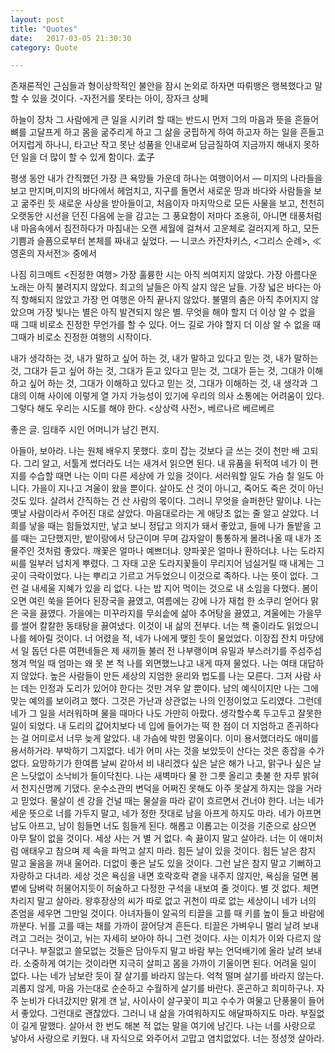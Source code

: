 ```yaml
---
layout: post
title: "Quotes"
date:   2017-03-05 21:30:30
category: Quote

---
```


존재론적인 근심들과 형이상학적인 불안을 잠시 논외로 하자면 따뤼뱅은 행복했다고 말할 수 있을 것이다. -자전거를 못타는 아이, 장자크 상페

하늘이 장차 그 사람에게 큰 일을 시키려 할 때는
반드시 먼저 그의 마음과 뜻을 흔들어
뼈를 고달프게 하고
몸을 굶주리게 하고
그 삶을 궁핍하게 하여
하고자 하는 일을 흔들고 어지럽게 하나니,
타고난 작고 못난 성품을 인내로써 담금질하여
지금까지 해내지 못하던 일을
더 많이 할 수 있게 함이다.
孟子


평생 동안 내가 간직했던 가장 큰 욕망들 가운데 하나는 여행이어서 ― 미지의 나라들을 보고 만지며,미지의 바다에서 헤엄치고, 지구를 돌면서 새로운 땅과 바다와 사람들을 보고 굶주린 듯 새로운 사상을 받아들이고, 처음이자 마지막으로 모든 사물을 보고, 천천히 오랫동안 시선을 던진 다음에 눈을 감고는 그 풍요함이 저마다 조용히, 아니면 태풍처럼 내 마음속에서 침전하다가 마침내는 오랜 세월에 걸쳐서 고운체로 걸러지게 하고, 모든 기쁨과 슬픔으로부터 본체를 짜내고 싶었다.
― 니코스 카잔차키스, <그리스 순례>, ≪영혼의 자서전≫ 중에서

나짐 히크메트 <진정한 여행>
가장 훌륭한 시는 아직 씌여지지 않았다.
가장 아름다운 노래는 아직 불려지지 않았다.
최고의 날들은 아직 살지 않은 날들.
가장 넓은 바다는 아직 항해되지 않았고
가장 먼 여행은 아직 끝나지 않았다.
불멸의 춤은 아직 추어지지 않았으며
가장 빛나는 별은 아직 발견되지 않은 별.
무엇을 해야 할지 더 이상 알 수 없을 때
그때 비로소 진정한 무언가를 할 수 있다.
어느 길로 가야 할지 더 이상 알 수 없을 때
그때가 비로소 진정한 여행의 시작이다.

내가 생각하는 것,
내가 말하고 싶어 하는 것,
내가 말하고 있다고 믿는 것,
내가 말하는 것,
그대가 듣고 싶어 하는 것,
그대가 듣고 있다고 믿는 것,
그대가 듣는 것,
그대가 이해하고 싶어 하는 것,
그대가 이해하고 있다고 믿는 것,
그대가 이해하는 것,
내 생각과 그대의 이해 사이에 이렇게 열 가지 가능성이 있기에
우리의 의사 소통에는 어려움이 있다.
그렇다 해도 우리는 시도를 해야 한다.
<상상력 사전>, 베르나르 베르베르


좋은 글. 임태주 시인 어머니가 남긴 편지.

아들아, 보아라.
나는 원체 배우지 못했다. 호미 잡는 것보다 글 쓰는 것이 천만 배 고되다. 그리 알고, 서툴게 썼더라도 너는 새겨서 읽으면 된다. 내 유품을 뒤적여 네가 이 편지를 수습할 때면 나는 이미 다른 세상에 가 있을 것이다. 서러워할 일도 가슴 칠 일도 아니다. 가을이 지나고 겨울이 왔을 뿐이다. 살아도 산 것이 아니고, 죽어도 죽은 것이 아닌 것도 있다. 살려서 간직하는 건 산 사람의 몫이다. 그러니 무엇을 슬퍼한단 말이냐.
나는 옛날 사람이라서 주어진 대로 살았다. 마음대로라는 게 애당초 없는 줄 알고 살았다. 너희를 낳을 때는 힘들었지만, 낳고 보니 정답고 의지가 돼서 좋았고, 들에 나가 돌밭을 고를 때는 고단했지만, 밭이랑에서 당근이며 무며 감자알이 통통하게 몰려나올 때 내가 조물주인 것처럼 좋았다. 깨꽃은 얼마나 예쁘더냐. 양파꽃은 얼마나 환하더냐. 나는 도라지 씨를 일부러 넘치게 뿌렸다. 그 자태 고운 도라지꽃들이 무리지어 넘실거릴 때 내게는 그곳이 극락이었다. 나는 뿌리고 기르고 거두었으니 이것으로 족하다.
나는 뜻이 없다. 그런 걸 내세울 지혜가 있을 리 없다. 나는 밥 지어 먹이는 것으로 내 소임을 다했다. 봄이 오면 여린 쑥을 뜯어다 된장국을 끓였고, 여름에는 강에 나가 재첩 한 소쿠리 얻어다 맑은 국을 끓였다. 가을에는 미꾸라지를 무쇠솥에 삶아 추어탕을 끓였고, 겨울에는 가을무를 썰어 칼칼한 동태탕을 끓여냈다. 이것이 내 삶의 전부다.
너는 책 줄이라도 읽었으니 나를 헤아릴 것이다. 너 어렸을 적, 네가 나에게 맺힌 듯이 물었었다. 이장집 잔치 마당에서 일 돕던 다른 여편네들은 제 새끼들 불러 전 나부랭이며 유밀과 부스러기를 주섬주섬 챙겨 먹일 때 엄마는 왜 못 본 척 나를 외면했느냐고 내게 따져 물었다. 나는 여태 대답하지 않았다. 높은 사람들이 만든 세상의 지엄한 윤리와 법도를 나는 모른다. 그저 사람 사는 데는 인정과 도리가 있어야 한다는 것만 겨우 알 뿐이다. 남의 예식이지만 나는 그에 맞는 예의를 보이려고 했다. 그것은 가난과 상관없는 나의 인정이었고 도리였다. 그런데 네가 그 일을 서러워하며 물을 때마다 나도 가만히 아팠다. 생각할수록 두고두고 잘못한 일이 되었다. 내 도리의 값어치보다 네 입에 들어가는 떡 한 점이 더 지엄하고 존귀하다는 걸 어미로서 너무 늦게 알았다. 내 가슴에 박힌 멍울이다. 이미 용서했더라도 애미를 용서하거라.
부박하기 그지없다. 네가 어미 사는 것을 보았듯이 산다는 것은 종잡을 수가 없다. 요망하기가 한여름 날씨 같아서 비 내리겠다 싶은 날은 해가 나고, 맑구나 싶은 날은 느닷없이 소낙비가 들이닥친다. 나는 새벽마다 물 한 그릇 올리고 촛불 한 자루 밝혀서 천지신명께 기댔다. 운수소관의 변덕을 어쩌진 못해도 아주 못살게 하지는 않을 거라고 믿었다. 물살이 센 강을 건널 때는 물살을 따라 같이 흐르면서 건너야 한다. 너는 네가 세운 뜻으로 너를 가두지 말고, 네가 정한 잣대로 남을 아프게 하지도 마라. 네가 아프면 남도 아프고, 남이 힘들면 너도 힘들게 된다. 해롭고 이롭고는 이것을 기준으로 삼으면 아무 탈이 없을 것이다.
세상 사는 거 별 거 없다. 속 끓이지 말고 살아라. 너는 이 애미처럼 애태우고 참으며 제 속을 파먹고 살지 마라. 힘든 날이 있을 것이다. 힘든 날은 참지 말고 울음을 꺼내 울어라. 더없이 좋은 날도 있을 것이다. 그런 날은 참지 말고 기뻐하고 자랑하고 다녀라. 세상 것은 욕심을 내면 호락호락 곁을 내주지 않지만, 욕심을 덜면 봄볕에 담벼락 허물어지듯이 허술하고 다정한 구석을 내보여 줄 것이다. 별 것 없다. 체면 차리지 말고 살아라. 왕후장상의 씨가 따로 없고 귀천이 따로 없는 세상이니 네가 너의 존엄을 세우면 그만일 것이다.
아녀자들이 알곡의 티끌을 고를 때 키를 높이 들고 바람에 까분다. 뉘를 고를 때는 채를 가까이 끌어당겨 흔든다. 티끌은 가벼우니 멀리 날려 보내려고 그러는 것이고, 뉘는 자세히 보아야 하니 그런 것이다. 사는 이치가 이와 다르지 않더구나. 부질없고 쓸모없는 것들은 담아두지 말고 바람 부는 언덕배기에 올라 날려 보내라. 소중하게 여기는 것이라면 지극히 살피고 몸을 가까이 기울이면 된다. 어려울 일이 없다. 나는 네가 남보란 듯이 잘 살기를 바라지 않는다. 억척 떨며 살기를 바라지 않는다. 괴롭지 않게, 마음 가는대로 순순하고 수월하게 살기를 바란다.
혼곤하고 희미하구나. 자주 눈비가 다녀갔지만 맑게 갠 날, 사이사이 살구꽃이 피고 수수가 여물고 단풍물이 들어서 좋았다. 그런대로 괜찮았다. 그러니 내 삶을 가여워하지도 애달파하지도 마라. 부질없이 길게 말했다. 살아서 한 번도 해본 적 없는 말을 여기에 남긴다. 나는 너를 사랑으로 낳아서 사랑으로 키웠다.
내 자식으로 와주어서 고맙고 염치없었다.
너는 정성껏 살아라.

